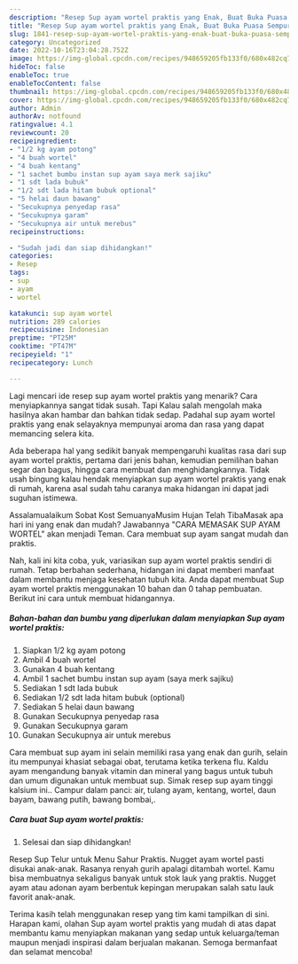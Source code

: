 ```yaml
---
description: "Resep Sup ayam wortel praktis yang Enak, Buat Buka Puasa Sempurna"
title: "Resep Sup ayam wortel praktis yang Enak, Buat Buka Puasa Sempurna"
slug: 1841-resep-sup-ayam-wortel-praktis-yang-enak-buat-buka-puasa-sempurna
category: Uncategorized
date: 2022-10-16T23:04:28.752Z
image: https://img-global.cpcdn.com/recipes/948659205fb133f0/680x482cq70/sup-ayam-wortel-praktis-foto-resep-utama.jpg
hideToc: false
enableToc: true
enableTocContent: false
thumbnail: https://img-global.cpcdn.com/recipes/948659205fb133f0/680x482cq70/sup-ayam-wortel-praktis-foto-resep-utama.jpg
cover: https://img-global.cpcdn.com/recipes/948659205fb133f0/680x482cq70/sup-ayam-wortel-praktis-foto-resep-utama.jpg
author: Admin
authorAv: notfound
ratingvalue: 4.1
reviewcount: 20
recipeingredient:
- "1/2 kg ayam potong"
- "4 buah wortel"
- "4 buah kentang"
- "1 sachet bumbu instan sup ayam saya merk sajiku"
- "1 sdt lada bubuk"
- "1/2 sdt lada hitam bubuk optional"
- "5 helai daun bawang"
- "Secukupnya penyedap rasa"
- "Secukupnya garam"
- "Secukupnya air untuk merebus"
recipeinstructions:

- "Sudah jadi dan siap dihidangkan!"
categories:
- Resep
tags:
- sup
- ayam
- wortel

katakunci: sup ayam wortel 
nutrition: 289 calories
recipecuisine: Indonesian
preptime: "PT25M"
cooktime: "PT47M"
recipeyield: "1"
recipecategory: Lunch

---
```



Lagi mencari ide resep sup ayam wortel praktis yang menarik? Cara menyiapkannya sangat tidak susah. Tapi Kalau salah mengolah maka hasilnya akan hambar dan bahkan tidak sedap. Padahal sup ayam wortel praktis yang enak selayaknya mempunyai aroma dan rasa yang dapat memancing selera kita.


Ada beberapa hal yang sedikit banyak mempengaruhi kualitas rasa dari sup ayam wortel praktis, pertama dari jenis bahan, kemudian pemilihan bahan segar dan bagus, hingga cara membuat dan menghidangkannya. Tidak usah bingung kalau hendak menyiapkan sup ayam wortel praktis yang enak di rumah, karena asal sudah tahu caranya maka hidangan ini dapat jadi suguhan istimewa.

Assalamualaikum Sobat Kost SemuanyaMusim Hujan Telah TibaMasak apa hari ini yang enak dan mudah? Jawabannya &#34;CARA MEMASAK SUP AYAM WORTEL&#34; akan menjadi Teman. Cara membuat sup ayam sangat mudah dan praktis.


Nah, kali ini kita coba, yuk, variasikan sup ayam wortel praktis sendiri di rumah. Tetap berbahan sederhana, hidangan ini dapat memberi manfaat dalam membantu menjaga kesehatan tubuh kita. Anda dapat membuat Sup ayam wortel praktis menggunakan 10 bahan dan 0 tahap pembuatan. Berikut ini cara untuk membuat hidangannya.

<!--inarticleads1-->

##### Bahan-bahan dan bumbu yang diperlukan dalam menyiapkan Sup ayam wortel praktis:

1. Siapkan 1/2 kg ayam potong
1. Ambil 4 buah wortel
1. Gunakan 4 buah kentang
1. Ambil 1 sachet bumbu instan sup ayam (saya merk sajiku)
1. Sediakan 1 sdt lada bubuk
1. Sediakan 1/2 sdt lada hitam bubuk (optional)
1. Sediakan 5 helai daun bawang
1. Gunakan Secukupnya penyedap rasa
1. Gunakan Secukupnya garam
1. Gunakan Secukupnya air untuk merebus


Cara membuat sup ayam ini selain memiliki rasa yang enak dan gurih, selain itu mempunyai khasiat sebagai obat, terutama ketika terkena flu. Kaldu ayam mengandung banyak vitamin dan mineral yang bagus untuk tubuh dan umum digunakan untuk membuat sup. Simak resep sup ayam tinggi kalsium ini.. Campur dalam panci: air, tulang ayam, kentang, wortel, daun bayam, bawang putih, bawang bombai,. 

<!--inarticleads2-->

##### Cara buat Sup ayam wortel praktis:


1. Selesai dan siap dihidangkan!

Resep Sup Telur untuk Menu Sahur Praktis. Nugget ayam wortel pasti disukai anak-anak. Rasanya renyah gurih apalagi ditambah wortel. Kamu bisa membuatnya sekaligus banyak untuk stok lauk yang praktis. Nugget ayam atau adonan ayam berbentuk kepingan merupakan salah satu lauk favorit anak-anak. 

Terima kasih telah menggunakan resep yang tim kami tampilkan di sini. Harapan kami, olahan Sup ayam wortel praktis yang mudah di atas dapat membantu kamu menyiapkan makanan yang sedap untuk keluarga/teman maupun menjadi inspirasi dalam berjualan makanan. Semoga bermanfaat dan selamat mencoba!
